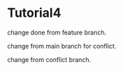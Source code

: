 # Tutorial4

change done from feature branch.

change from main branch for conflict.

change from conflict branch.

